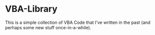 # VBA-Library

This is a simple collection of VBA Code that I've written in the past (and perhaps some new stuff once-in-a-while).